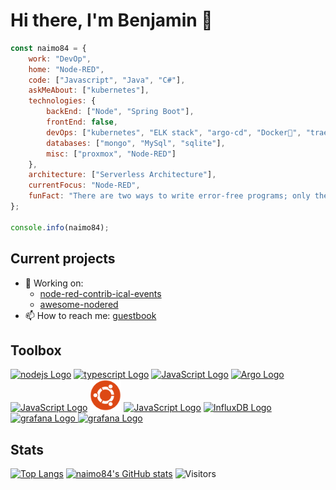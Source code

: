 # Hi there, I'm Benjamin 👋 

```javascript
const naimo84 = {
    work: "DevOp",
    home: "Node-RED",
    code: ["Javascript", "Java", "C#"],
    askMeAbout: ["kubernetes"],
    technologies: {
        backEnd: ["Node", "Spring Boot"],
        frontEnd: false,             
        devOps: ["kubernetes", "ELK stack", "argo-cd", "Docker🐳", "traefik", "Nginx", "grafana", "influx"],
        databases: ["mongo", "MySql", "sqlite"],
        misc: ["proxmox", "Node-RED"]
    },
    architecture: ["Serverless Architecture"],
    currentFocus: "Node-RED",
    funFact: "There are two ways to write error-free programs; only the third one works"
};

console.info(naimo84);
```

## Current projects

- 🔭 Working on:
    - [node-red-contrib-ical-events](https://github.com/naimo84/node-red-contrib-ical-events) 
    - [awesome-nodered](https://github.com/naimo84/awesome-nodered) 
- 📫 How to reach me: [guestbook](https://github.com/naimo84/naimo84/discussions/categories/guestbook)  


## Toolbox

<a href="https://nodejs.dev/"><img src="https://cdn.worldvectorlogo.com/logos/nodejs-1.svg" alt="nodejs Logo" width="50" height="50"/></a> 
<a href="https://www.typescriptlang.org/"><img src="https://cdn.worldvectorlogo.com/logos/typescript.svg" alt="typescript Logo" width="50" height="50"/></a> 
<a href="https://nodered.org"><img src="https://cdn.worldvectorlogo.com/logos/node-red-1.svg" alt="JavaScript Logo" width="50" height="50"/></a> 
<a href="https://argoproj.github.io/cd/"><img src="https://cncf-branding.netlify.app/img/projects/argo/icon/color/argo-icon-color.svg" alt="Argo Logo" width="50" height="50"/> </a> 
<a href="https://code.visualstudio.com/"><img src="https://cdn.worldvectorlogo.com/logos/visual-studio-code-1.svg" alt="JavaScript Logo" width="50" height="50"/></a> 
<a href="https://ubuntu.com/download"><img src="https://raw.githubusercontent.com/devicons/devicon/master/icons/ubuntu/ubuntu-plain.svg" alt="JavaScript Logo" width="50" height="50"/></a> 
<a href="https://kubernetes.io"><img src="https://cdn.worldvectorlogo.com/logos/kubernets.svg" alt="JavaScript Logo" width="50" height="50"/></a> 
<a href="https://www.influxdata.com/"><img src="https://influxdata.github.io/branding/img/downloads/influxdata-logo--symbol--pool.svg" alt="InfluxDB Logo" width="50" height="50"/> </a> 
<a href="https://www.grafana.com/"><img src="https://cdn.worldvectorlogo.com/logos/grafana.svg" alt="grafana Logo" width="50" height="50"/> </a> 
<a href="https://www.proxmox.com/"><img src="https://www.proxmox.com/images/proxmox/proxmox-logo-color-stacked.png" alt="grafana Logo" width="50" height="50"/></a>

## Stats

[![Top Langs](https://github-readme-stats-naimo84.vercel.app/api/top-langs/?username=naimo84&hide=html,Visual%20Basic%20.NET)](https://github.com/anuraghazra/github-readme-stats)
[![naimo84's GitHub stats](https://github-readme-stats-naimo84.vercel.app/api?username=naimo84&show_icons=true&include_all_commits=true&count_private=true)](https://github.com/anuraghazra/github-readme-stats)
![Visitors](https://visitor-badge.glitch.me/badge?page_id=naimo84.visitor-badge)
